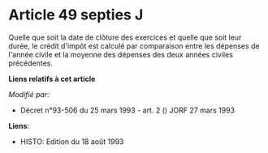 # Article 49 septies J

Quelle que soit la date de clôture des exercices et quelle que soit leur durée, le crédit d'impôt est calculé par comparaison
entre les dépenses de l'année civile et la moyenne des dépenses des deux années civiles précédentes.

**Liens relatifs à cet article**

_Modifié par_:

  - Décret n°93-506 du 25 mars 1993 - art. 2 () JORF 27 mars 1993

**Liens**:

  - HISTO: Edition du 18 août 1993
